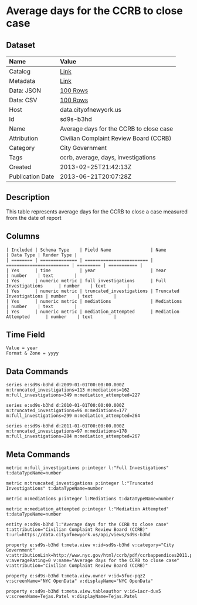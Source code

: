 # Average days for the CCRB to close case

## Dataset

| Name | Value |
| :--- | :---- |
| Catalog | [Link](https://catalog.data.gov/dataset/average-days-for-the-ccrb-to-close-case-9f584) |
| Metadata | [Link](https://data.cityofnewyork.us/api/views/sd9s-b3hd) |
| Data: JSON | [100 Rows](https://data.cityofnewyork.us/api/views/sd9s-b3hd/rows.json?max_rows=100) |
| Data: CSV | [100 Rows](https://data.cityofnewyork.us/api/views/sd9s-b3hd/rows.csv?max_rows=100) |
| Host | data.cityofnewyork.us |
| Id | sd9s-b3hd |
| Name | Average days for the CCRB to close case |
| Attribution | Civilian Complaint Review Board (CCRB) |
| Category | City Government |
| Tags | ccrb, average, days, investigations |
| Created | 2013-02-25T21:42:13Z |
| Publication Date | 2013-06-21T20:07:28Z |

## Description

This table represents average days for the CCRB to close a case measured from the date of report

## Columns

```ls
| Included | Schema Type    | Field Name               | Name                     | Data Type | Render Type |
| ======== | ============== | ======================== | ======================== | ========= | =========== |
| Yes      | time           | year                     | Year                     | number    | text        |
| Yes      | numeric metric | full_investigations      | Full Investigations      | number    | text        |
| Yes      | numeric metric | truncated_investigations | Truncated Investigations | number    | text        |
| Yes      | numeric metric | mediations               | Mediations               | number    | text        |
| Yes      | numeric metric | mediation_attempted      | Mediation Attempted      | number    | text        |
```

## Time Field

```ls
Value = year
Format & Zone = yyyy
```

## Data Commands

```ls
series e:sd9s-b3hd d:2009-01-01T00:00:00.000Z m:truncated_investigations=113 m:mediations=162 m:full_investigations=349 m:mediation_attempted=227

series e:sd9s-b3hd d:2010-01-01T00:00:00.000Z m:truncated_investigations=96 m:mediations=177 m:full_investigations=299 m:mediation_attempted=264

series e:sd9s-b3hd d:2011-01-01T00:00:00.000Z m:truncated_investigations=97 m:mediations=178 m:full_investigations=284 m:mediation_attempted=267
```

## Meta Commands

```ls
metric m:full_investigations p:integer l:"Full Investigations" t:dataTypeName=number

metric m:truncated_investigations p:integer l:"Truncated Investigations" t:dataTypeName=number

metric m:mediations p:integer l:Mediations t:dataTypeName=number

metric m:mediation_attempted p:integer l:"Mediation Attempted" t:dataTypeName=number

entity e:sd9s-b3hd l:"Average days for the CCRB to close case" t:attribution="Civilian Complaint Review Board (CCRB)" t:url=https://data.cityofnewyork.us/api/views/sd9s-b3hd

property e:sd9s-b3hd t:meta.view v:id=sd9s-b3hd v:category="City Government" v:attributionLink=http://www.nyc.gov/html/ccrb/pdf/ccrbappendices2011.pdf v:averageRating=0 v:name="Average days for the CCRB to close case" v:attribution="Civilian Complaint Review Board (CCRB)"

property e:sd9s-b3hd t:meta.view.owner v:id=5fuc-pqz2 v:screenName="NYC OpenData" v:displayName="NYC OpenData"

property e:sd9s-b3hd t:meta.view.tableauthor v:id=iacr-duv5 v:screenName=Tejas.Patel v:displayName=Tejas.Patel
```